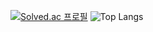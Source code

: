 [![Solved.ac 프로필](http://mazassumnida.wtf/api/v2/generate_badge?boj=jw1211)](https://solved.ac/jw1211)
![Top Langs](https://github-readme-stats.vercel.app/api/top-langs/?username=wodnj5&layout=default&theme=dark)

<!--
**wodnj5/wodnj5** is a ✨ _special_ ✨ repository because its `README.md` (this file) appears on your GitHub profile.

Here are some ideas to get you started:

- 🔭 I’m currently working on ...
- 🌱 I’m currently learning ...
- 👯 I’m looking to collaborate on ...
- 🤔 I’m looking for help with ...
- 💬 Ask me about ...
- 📫 How to reach me: ...
- 😄 Pronouns: ...
- ⚡ Fun fact: ...
-->
